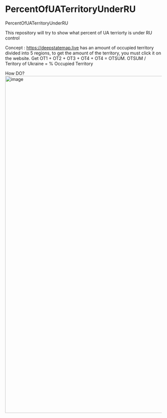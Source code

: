 # PercentOfUATerritoryUnderRU
PercentOfUATerritoryUnderRU

This repository will try to show what percent of UA terriorty is under RU control

Concept : https://deepstatemap.live has an amount of occupied territory divided into 5 regions, to get the amount of the territory, you must click it on the website.  Get OT1 + OT2 + OT3 + OT4 + OT4 = OTSUM. OTSUM / Teritory of Ukraine = % Occupied Territory 

How DO?
<img width="1080" alt="image" src="https://github.com/akademsubotnik/PercentOfUATerritoryUnderRU/assets/44036625/c5fbd3af-6ec0-4786-ad96-80a63504f44d">
